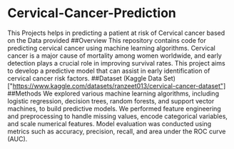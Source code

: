 # Cervical-Cancer-Prediction
This Projects helps in predicting a patient at risk of  Cervical cancer based on the Data provided 
##Overview
This repository contains code for predicting cervical cancer using machine learning algorithms. Cervical cancer is a major cause of mortality among women worldwide, and early detection plays a crucial role in improving survival rates. This project aims to develop a predictive model that can assist in early identification of cervical cancer risk factors.
##Dataset
(Kaggle Data Set)["https://www.kaggle.com/datasets/ranzeet013/cervical-cancer-dataset"]
##Methods
We explored various machine learning algorithms, including logistic regression, decision trees, random forests, and support vector machines, to build predictive models. We performed feature engineering and preprocessing to handle missing values, encode categorical variables, and scale numerical features. Model evaluation was conducted using metrics such as accuracy, precision, recall, and area under the ROC curve (AUC).

